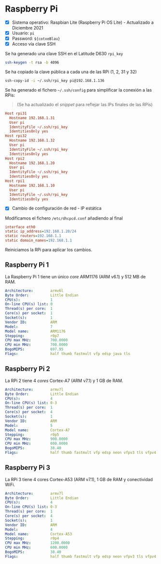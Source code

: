 # Raspberry Pi

- [x] Sistema operativo: Raspbian Lite (Raspberry Pi OS Lite) - Actualizado a Diciembre 2021
- [x] Usuario: `pi`
- [x] Password: `${cotxeBlau}`
- [x] Acceso vía clave SSH

Se ha generado una clave SSH en el Latitude D630 `rpi_key`

```bash
ssh-keygen -t rsa -b 4096
```

Se ha copiado la clave pública a cada una de las RPi (1, 2, 31 y 32)

```bash
ssh-copy-id -i ~/.ssh/rpi_key pi@192.168.1.136
```

Se ha generado el fichero `~/.ssh/config` para simplificar la conexión a las RPis:

> (Se ha actualizado el *snippet* para reflejar las IPs finales de las RPis) 

```ini
Host rpi31
  Hostname 192.168.1.31
  User pi
  IdentityFile ~/.ssh/rpi_key
  IdentitiesOnly yes
Host rpi32
  Hostname 192.168.1.32
  User pi
  IdentityFile ~/.ssh/rpi_key
  IdentitiesOnly yes
Host rpi2
  Hostname 192.168.1.20
  User pi
  IdentityFile ~/.ssh/rpi_key
  IdentitiesOnly yes
Host rpi1
  Hostname 192.168.1.10
  User pi
  IdentityFile ~/.ssh/rpi_key
  IdentitiesOnly yes
```

- [x] Cambio de configuración de red - IP estática

Modificamos el fichero `/etc/dhcpcd.conf` añadiendo al final

```ini
interface eth0
static ip_address=192.168.1.20/24
static routers=192.168.1.1
static domain_names=192.168.1.1
```

Reiniciamos la RPi para aplicar los cambios.

## Raspberry Pi 1

La Raspberry Pi 1 tiene un único *core* ARM1176 (ARM v6.1) y 512 MB de RAM.

```yaml
Architecture:        armv6l
Byte Order:          Little Endian
CPU(s):              1
On-line CPU(s) list: 0
Thread(s) per core:  1
Core(s) per socket:  1
Socket(s):           1
Vendor ID:           ARM
Model:               7
Model name:          ARM1176
Stepping:            r0p7
CPU max MHz:         700.0000
CPU min MHz:         700.0000
BogoMIPS:            697.95
Flags:               half thumb fastmult vfp edsp java tls
```

## Raspberry Pi 2

La RPi 2 tiene 4 *cores* Cortex-A7  (ARM v7.1) y 1 GB de RAM.

```yaml
Architecture:        armv7l
Byte Order:          Little Endian
CPU(s):              4
On-line CPU(s) list: 0-3
Thread(s) per core:  1
Core(s) per socket:  4
Socket(s):           1
Vendor ID:           ARM
Model:               5
Model name:          Cortex-A7
Stepping:            r0p5
CPU max MHz:         900.0000
CPU min MHz:         600.0000
BogoMIPS:            38.40
Flags:               half thumb fastmult vfp edsp neon vfpv3 tls vfpv4 idiva idivt vfpd32 lpae evtstrm
```

## Raspberry Pi 3

La RPi 3 tiene 4 cores Cortex-A53 (ARM v7.1), 1 GB de RAM y conectividad WiFi.

```yaml
Architecture:        armv7l
Byte Order:          Little Endian
CPU(s):              4
On-line CPU(s) list: 0-3
Thread(s) per core:  1
Core(s) per socket:  4
Socket(s):           1
Vendor ID:           ARM
Model:               4
Model name:          Cortex-A53
Stepping:            r0p4
CPU max MHz:         1200.0000
CPU min MHz:         600.0000
BogoMIPS:            38.40
Flags:               half thumb fastmult vfp edsp neon vfpv3 tls vfpv4 idiva idivt vfpd32 lpae evtstrm crc32
```
